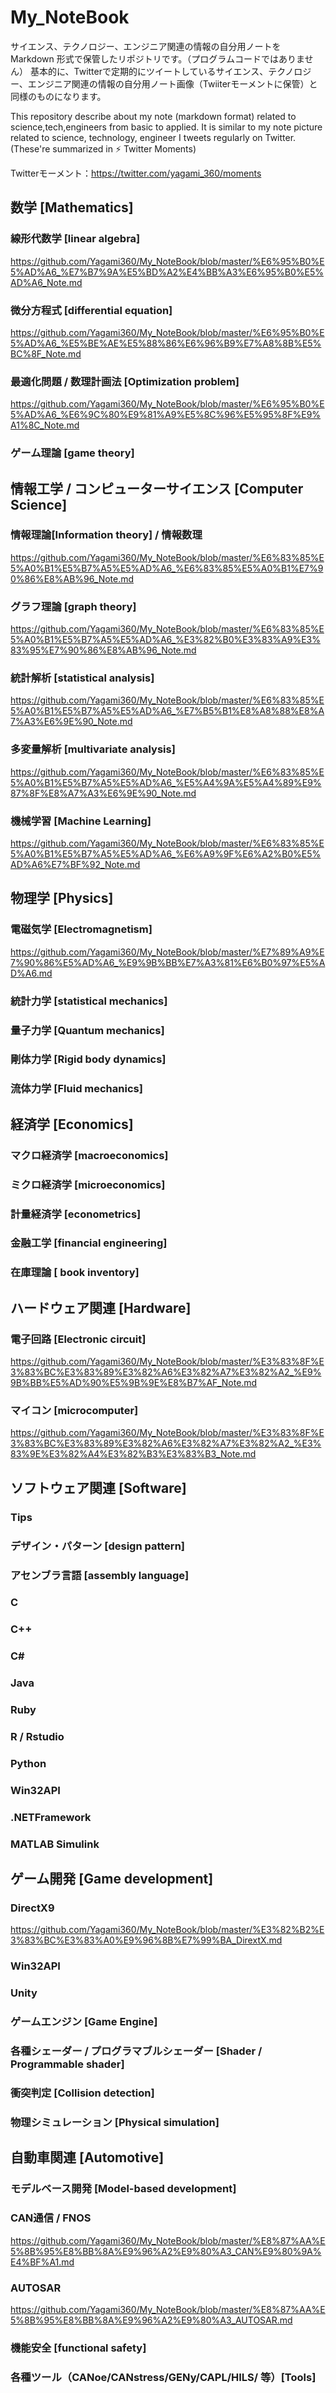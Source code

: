 # My_NoteBook

サイエンス、テクノロジー、エンジニア関連の情報の自分用ノートを Markdown 形式で保管したリポジトリです。（プログラムコードではありません）
基本的に、Twitterで定期的にツイートしているサイエンス、テクノロジー、エンジニア関連の情報の自分用ノート画像（Twiiterモーメントに保管）と同様のものになります。

This repository describe about my note (markdown format) related to science,tech,engineers from basic to applied.
It is similar to my note picture related to science, technology, engineer I tweets regularly on Twitter. (These're summarized in ⚡️ Twitter Moments)

Twitterモーメント：https://twitter.com/yagami_360/moments


## 数学 [Mathematics]

### 線形代数学 [linear algebra]

https://github.com/Yagami360/My_NoteBook/blob/master/%E6%95%B0%E5%AD%A6_%E7%B7%9A%E5%BD%A2%E4%BB%A3%E6%95%B0%E5%AD%A6_Note.md

### 微分方程式 [differential equation]

https://github.com/Yagami360/My_NoteBook/blob/master/%E6%95%B0%E5%AD%A6_%E5%BE%AE%E5%88%86%E6%96%B9%E7%A8%8B%E5%BC%8F_Note.md

### 最適化問題 / 数理計画法 [Optimization problem]

https://github.com/Yagami360/My_NoteBook/blob/master/%E6%95%B0%E5%AD%A6_%E6%9C%80%E9%81%A9%E5%8C%96%E5%95%8F%E9%A1%8C_Note.md

### ゲーム理論 [game theory]


## 情報工学 / コンピューターサイエンス [Computer Science]

### 情報理論[Information theory] / 情報数理

https://github.com/Yagami360/My_NoteBook/blob/master/%E6%83%85%E5%A0%B1%E5%B7%A5%E5%AD%A6_%E6%83%85%E5%A0%B1%E7%90%86%E8%AB%96_Note.md

### グラフ理論 [graph theory]

https://github.com/Yagami360/My_NoteBook/blob/master/%E6%83%85%E5%A0%B1%E5%B7%A5%E5%AD%A6_%E3%82%B0%E3%83%A9%E3%83%95%E7%90%86%E8%AB%96_Note.md

### 統計解析 [statistical analysis]

https://github.com/Yagami360/My_NoteBook/blob/master/%E6%83%85%E5%A0%B1%E5%B7%A5%E5%AD%A6_%E7%B5%B1%E8%A8%88%E8%A7%A3%E6%9E%90_Note.md

### 多変量解析 [multivariate analysis]

https://github.com/Yagami360/My_NoteBook/blob/master/%E6%83%85%E5%A0%B1%E5%B7%A5%E5%AD%A6_%E5%A4%9A%E5%A4%89%E9%87%8F%E8%A7%A3%E6%9E%90_Note.md

### 機械学習 [Machine Learning]

https://github.com/Yagami360/My_NoteBook/blob/master/%E6%83%85%E5%A0%B1%E5%B7%A5%E5%AD%A6_%E6%A9%9F%E6%A2%B0%E5%AD%A6%E7%BF%92_Note.md

## 物理学 [Physics]

### 電磁気学 [Electromagnetism]

https://github.com/Yagami360/My_NoteBook/blob/master/%E7%89%A9%E7%90%86%E5%AD%A6_%E9%9B%BB%E7%A3%81%E6%B0%97%E5%AD%A6.md

### 統計力学 [statistical mechanics]

### 量子力学 [Quantum mechanics]

### 剛体力学 [Rigid body dynamics]

### 流体力学 [Fluid mechanics]

## 経済学 [Economics]

### マクロ経済学 [macroeconomics]

### ミクロ経済学 [microeconomics]

### 計量経済学 [econometrics]

### 金融工学 [financial engineering]

### 在庫理論 [ book inventory]


## ハードウェア関連 [Hardware]

### 電子回路 [Electronic circuit]

https://github.com/Yagami360/My_NoteBook/blob/master/%E3%83%8F%E3%83%BC%E3%83%89%E3%82%A6%E3%82%A7%E3%82%A2_%E9%9B%BB%E5%AD%90%E5%9B%9E%E8%B7%AF_Note.md

### マイコン [microcomputer]

https://github.com/Yagami360/My_NoteBook/blob/master/%E3%83%8F%E3%83%BC%E3%83%89%E3%82%A6%E3%82%A7%E3%82%A2_%E3%83%9E%E3%82%A4%E3%82%B3%E3%83%B3_Note.md

## ソフトウェア関連 [Software]

### Tips

### デザイン・パターン [design pattern]

### アセンブラ言語 [assembly language]

### C

### C++

### C#

### Java

### Ruby

### R / Rstudio

### Python

### Win32API

### .NETFramework

### MATLAB Simulink


## ゲーム開発 [Game development]

### DirectX9

https://github.com/Yagami360/My_NoteBook/blob/master/%E3%82%B2%E3%83%BC%E3%83%A0%E9%96%8B%E7%99%BA_DirextX.md

### Win32API

### Unity

### ゲームエンジン [Game Engine]

### 各種シェーダー / プログラマブルシェーダー [Shader / Programmable shader]

### 衝突判定 [Collision detection]

### 物理シミュレーション [Physical simulation]


## 自動車関連 [Automotive]

### モデルベース開発 [Model-based development]

### CAN通信 / FNOS

https://github.com/Yagami360/My_NoteBook/blob/master/%E8%87%AA%E5%8B%95%E8%BB%8A%E9%96%A2%E9%80%A3_CAN%E9%80%9A%E4%BF%A1.md

### AUTOSAR

https://github.com/Yagami360/My_NoteBook/blob/master/%E8%87%AA%E5%8B%95%E8%BB%8A%E9%96%A2%E9%80%A3_AUTOSAR.md

### 機能安全 [functional safety]

### 各種ツール（CANoe/CANstress/GENy/CAPL/HILS/ 等）[Tools]
